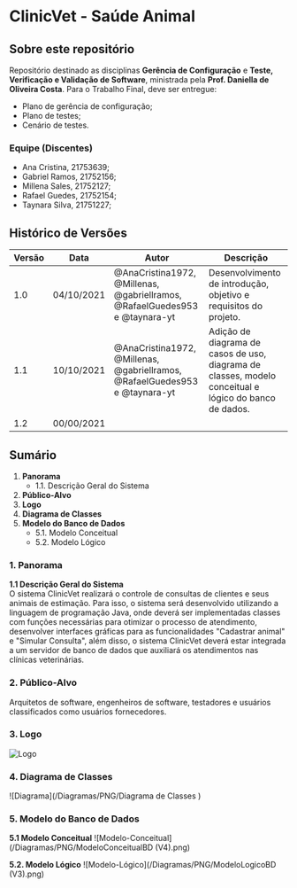 # ClinicVet - Saúde Animal

## Sobre este repositório

Repositório destinado as disciplinas **Gerência de Configuração** e **Teste, Verificação e Validação de Software**, ministrada pela **Prof. Daniella de Oliveira Costa**. Para o Trabalho Final, deve ser entregue: 
- Plano de gerência de configuração;
- Plano de testes;
- Cenário de testes.

### Equipe (Discentes)

- Ana Cristina, 21753639;
- Gabriel Ramos, 21752156;
- Millena Sales, 21752127;
- Rafael Guedes, 21752154;
- Taynara Silva, 21751227;

## Histórico de Versões
| Versão  |  Data  | Autor  |  Descrição  |
| ------------------- | ------------------- | ------------------- | ------------------- |
|  1.0 |  04/10/2021 | @AnaCristina1972, @Millenas, @gabriellramos, @RafaelGuedes953 e @taynara-yt |  Desenvolvimento de introdução, objetivo e requisitos do projeto. |
|  1.1 |  10/10/2021 | @AnaCristina1972, @Millenas, @gabriellramos, @RafaelGuedes953 e @taynara-yt |  Adição de diagrama de casos de uso, diagrama de classes, modelo conceitual e lógico do banco de dados.|
| 1.2  |  00/00/2021 | |  |



## Sumário
1. **Panorama**
    - 1.1. Descrição Geral do Sistema
2. **Público-Alvo**
3. **Logo**
4. **Diagrama de Classes**
5. **Modelo do Banco de Dados**
    - 5.1. Modelo Conceitual
    - 5.2. Modelo Lógico


### 1.  Panorama
**1.1  Descrição Geral do Sistema**  
O sistema ClinicVet realizará o controle de consultas de clientes e seus animais de estimação. Para isso, o sistema será desenvolvido utilizando a linguagem de programação Java, onde deverá ser implementadas classes com funções necessárias para otimizar o processo de atendimento, desenvolver interfaces gráficas para as funcionalidades "Cadastrar animal" e "Simular Consulta", além disso, o sistema ClinicVet deverá estar integrada a um servidor de banco de dados que auxiliará os atendimentos nas clínicas veterinárias.

### 2. **Público-Alvo**
Arquitetos de software, engenheiros de software, testadores e usuários classificados como usuários fornecedores.

### 3. **Logo**
![Logo](/imagens/imgIconeVerde.png)


### 4. **Diagrama de Classes**
![Diagrama](/Diagramas/PNG/Diagrama de Classes )


### 5. **Modelo do Banco de Dados**
**5.1 Modelo Conceitual**
![Modelo-Conceitual](/Diagramas/PNG/ModeloConceitualBD (V4).png)

**5.2. Modelo Lógico**
![Modelo-Lógico](/Diagramas/PNG/ModeloLogicoBD (V3).png)



